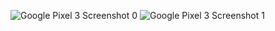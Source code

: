 ![Google Pixel 3 Screenshot 0](https://github.com/rifathossain82/Flutter_Theme_Test/assets/88751768/57318e22-a4e5-4119-a462-1551b2e70f00)
![Google Pixel 3 Screenshot 1](https://github.com/rifathossain82/Flutter_Theme_Test/assets/88751768/9ed83d4b-a9bb-4f1e-893d-94abe5d69196)
